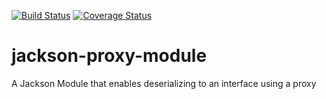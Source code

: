 [![Build Status](https://travis-ci.com/dexmo007/jackson-proxy-module.svg?branch=master)](https://travis-ci.com/dexmo007/jackson-proxy-module)
[![Coverage Status](https://coveralls.io/repos/github/dexmo007/jackson-proxy-module/badge.svg?branch=master)](https://coveralls.io/github/dexmo007/jackson-proxy-module?branch=master)

# jackson-proxy-module
A Jackson Module that enables deserializing to an interface using a proxy
